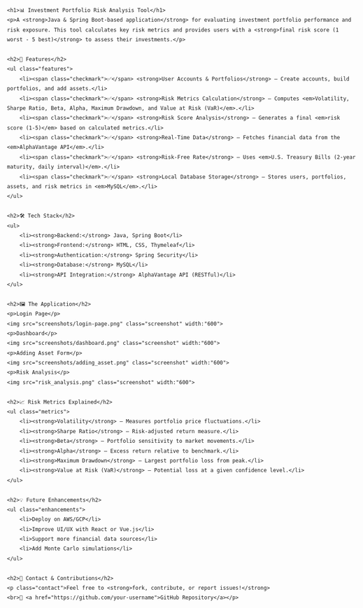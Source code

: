 <!DOCTYPE html>
<html lang="en">
<head>
    <meta charset="UTF-8">
    <meta name="viewport" content="width=device-width, initial-scale=1.0">
    <title>Investment Portfolio Risk Analysis Tool</title>
    <style>
        body {
            font-family: Arial, sans-serif;
            line-height: 1.6;
            max-width: 800px;
            margin: auto;
            padding: 20px;
        }
        h1, h2 {
            color: #2c3e50;
        }
        .section {
            margin-bottom: 20px;
        }
        .features li, .metrics li, .enhancements li {
            margin-bottom: 8px;
        }
        .checkmark {
            color: green;
            font-weight: bold;
        }
        .screenshot {
            width: 100%;
            border: 1px solid #ddd;
            border-radius: 8px;
            margin-top: 10px;
        }
        .contact a {
            color: #3498db;
            text-decoration: none;
            font-weight: bold;
        }
    </style>
</head>
<body>

    <h1>📊 Investment Portfolio Risk Analysis Tool</h1>
    <p>A <strong>Java & Spring Boot-based application</strong> for evaluating investment portfolio performance and risk exposure. This tool calculates key risk metrics and provides users with a <strong>final risk score (1 worst - 5 best)</strong> to assess their investments.</p>

    <h2>🚀 Features</h2>
    <ul class="features">
        <li><span class="checkmark">✅</span> <strong>User Accounts & Portfolios</strong> – Create accounts, build portfolios, and add assets.</li>
        <li><span class="checkmark">✅</span> <strong>Risk Metrics Calculation</strong> – Computes <em>Volatility, Sharpe Ratio, Beta, Alpha, Maximum Drawdown, and Value at Risk (VaR)</em>.</li>
        <li><span class="checkmark">✅</span> <strong>Risk Score Analysis</strong> – Generates a final <em>risk score (1-5)</em> based on calculated metrics.</li>
        <li><span class="checkmark">✅</span> <strong>Real-Time Data</strong> – Fetches financial data from the <em>AlphaVantage API</em>.</li>
        <li><span class="checkmark">✅</span> <strong>Risk-Free Rate</strong> – Uses <em>U.S. Treasury Bills (2-year maturity, daily interval)</em>.</li>
        <li><span class="checkmark">✅</span> <strong>Local Database Storage</strong> – Stores users, portfolios, assets, and risk metrics in <em>MySQL</em>.</li>
    </ul>

    <h2>🛠️ Tech Stack</h2>
    <ul>
        <li><strong>Backend:</strong> Java, Spring Boot</li>
        <li><strong>Frontend:</strong> HTML, CSS, Thymeleaf</li>
        <li><strong>Authentication:</strong> Spring Security</li>
        <li><strong>Database:</strong> MySQL</li>
        <li><strong>API Integration:</strong> AlphaVantage API (RESTful)</li>
    </ul>

    <h2>🖼️ The Application</h2>
    <p>Login Page</p>
    <img src="screenshots/login-page.png" class="screenshot" width:"600">
    <p>Dashboard</p>
    <img src="screenshots/dashboard.png" class="screenshot" width:"600">
    <p>Adding Asset Form</p>
    <img src="screenshots/adding_asset.png" class="screenshot" width:"600">
    <p>Risk Analysis</p>
    <img src="risk_analysis.png" class="screenshot" width:"600">

    <h2>📈 Risk Metrics Explained</h2>
    <ul class="metrics">
        <li><strong>Volatility</strong> – Measures portfolio price fluctuations.</li>
        <li><strong>Sharpe Ratio</strong> – Risk-adjusted return measure.</li>
        <li><strong>Beta</strong> – Portfolio sensitivity to market movements.</li>
        <li><strong>Alpha</strong> – Excess return relative to benchmark.</li>
        <li><strong>Maximum Drawdown</strong> – Largest portfolio loss from peak.</li>
        <li><strong>Value at Risk (VaR)</strong> – Potential loss at a given confidence level.</li>
    </ul>

    <h2>💡 Future Enhancements</h2>
    <ul class="enhancements">
        <li>Deploy on AWS/GCP</li>
        <li>Improve UI/UX with React or Vue.js</li>
        <li>Support more financial data sources</li>
        <li>Add Monte Carlo simulations</li>
    </ul>

    <h2>📩 Contact & Contributions</h2>
    <p class="contact">Feel free to <strong>fork, contribute, or report issues!</strong>  
    <br>🔗 <a href="https://github.com/your-username">GitHub Repository</a></p>

</body>
</html>
